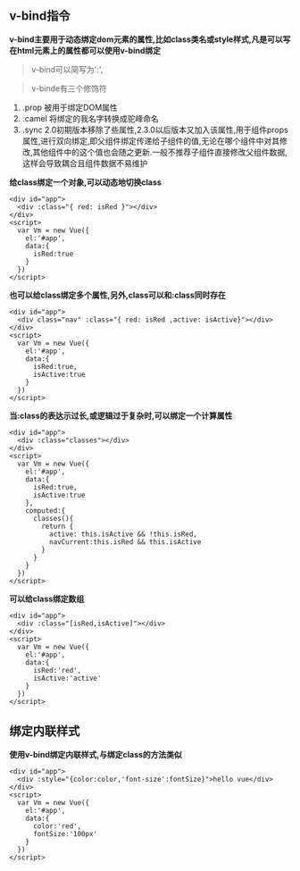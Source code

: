 ## v-bind指令
**v-bind主要用于动态绑定dom元素的属性,比如class类名或style样式,凡是可以写在html元素上的属性都可以使用v-bind绑定**
>v-bind可以简写为':',<img :src='imgSrc'>

>v-binde有三个修饰符
1. .prop 被用于绑定DOM属性
2. .camel 将绑定的我名字转换成驼峰命名
3. .sync 2.0初期版本移除了些属性,2.3.0以后版本又加入该属性,用于组件props属性,进行双向绑定,即父组件绑定传递给子组件的值,无论在哪个组件中对其修改,其他组件中的这个值也会随之更新.一般不推荐子组件直接修改父组件数据,这样会导致耦合且组件数据不易维护

**给class绑定一个对象,可以动态地切换class**
```
<div id="app">
  <div :class="{ red: isRed }"></div>
</div>
<script>
  var Vm = new Vue({
    el:'#app',
    data:{
      isRed:true
    }    
  })
</script>
```


**也可以给class绑定多个属性,另外,class可以和:class同时存在**
```
<div id="app">
  <div class="nav" :class="{ red: isRed ,active: isActive}"></div>
</div>
<script>
  var Vm = new Vue({
    el:'#app',
    data:{
      isRed:true,
      isActive:true
    }    
  })
</script>
```

**当:class的表达示过长,或逻辑过于复杂时,可以绑定一个计算属性**
```
<div id="app">
  <div :class="classes"></div>
</div>
<script>
  var Vm = new Vue({
    el:'#app',
    data:{
      isRed:true,
      isActive:true
    },
    computed:{
      classes(){
        return {
          active: this.isActive && !this.isRed,
          navCurrent:this.isRed && this.isActive
        }
      }
    }
  })
</script>
```

**可以给class绑定数组**
```
<div id="app">
  <div :class="[isRed,isActive]"></div>
</div>
<script>
  var Vm = new Vue({
    el:'#app',
    data:{
      isRed:'red',
      isActive:'active'
    }
  })
</script>
```

## 绑定内联样式
**使用v-bind绑定内联样式,与绑定class的方法类似**
```
<div id="app">
  <div :style="{color:color,'font-size':fontSize}">hello vue</div>
</div>
<script>
  var Vm = new Vue({
    el:'#app',
    data:{
      color:'red',
      fontSize:'100px'
    }
  })
</script>
```